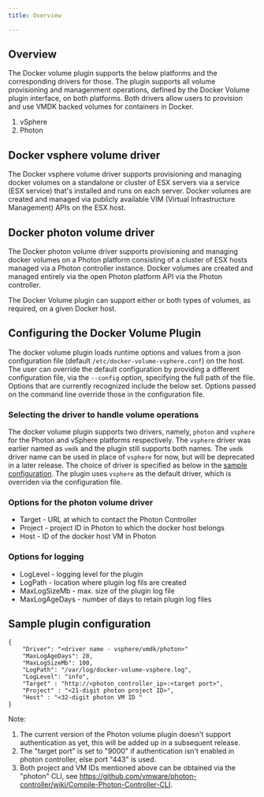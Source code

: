 ```yaml
---
title: Overview

---
```

## Overview
The Docker volume plugin supports the below platforms and the corresponding drivers for those. The plugin supports all volume provisioning and managenment operations, defined by the Docker Volume plugin interface, on both platforms. Both drivers allow users to provision and use VMDK backed volumes for containers in Docker.

1. vSphere
2. Photon

<script type="text/javascript" src="https://asciinema.org/a/80417.js" id="asciicast-80417" async></script>

## Docker vsphere volume driver
The Docker vsphere volume driver supports provisioning and managing docker volumes on a standalone or cluster of ESX servers via a service (ESX service) that's installed and runs on each server. Docker volumes are created and managed via publicly available VIM (Virtual Infrastructure Management) APIs on the ESX host.

## Docker photon volume driver
The Docker photon volume driver supports provisioning and managing docker volumes on a Photon platform consisting of a cluster of ESX hosts managed via a Photon controller instance. Docker volumes are created and managed entirely via the open Photon platform API via the Photon controller.

The Docker Volume plugin can support either or both types of volumes, as required, on a given Docker host.

## Configuring the Docker Volume Plugin
The docker volume plugin loads runtime options and values from a json configuration file (default `/etc/docker-volume-vsphere.conf`) on the host. The user can override the default configuration by providing a different configuration file, via the `--config` option, specifying the full path of the file. Options that are currently recognized include the below set. Options passed on the command line override those in the configuration file.

### Selecting the driver to handle volume operations
The docker volume plugin supports two drivers, namely, `photon` and `vsphere` for the Photon and vSphere platforms respectively. The `vsphere` driver was earlier named as `vmdk` and the plugin still supports both names. The `vmdk` driver name can be used in place of `vsphere` for now, but will be deprecated in a later release. The choice of driver is specified as below in the [sample configuration](#sample-plugin-configuration). The plugin uses `vsphere` as the default driver, which is overriden via the configuration file.

### Options for the photon volume driver
* Target    - URL at which to contact the Photon Controller
* Project   - project ID in Photon to which the docker host belongs
* Host      - ID of the docker host VM in Photon

### Options for logging
* LogLevel      - logging level for the plugin
* LogPath       - location where plugin log fils are created
* MaxLogSizeMb  - max. size of the plugin log file
* MaxLogAgeDays - number of days to retain plugin log files

## Sample plugin configuration
```
{
	"Driver": "<driver name - vsphere/vmdk/photon>"
	"MaxLogAgeDays": 28,
	"MaxLogSizeMb": 100,
	"LogPath": "/var/log/docker-volume-vsphere.log",
	"LogLevel": "info",
	"Target" : "http://<photon_controller_ip>:<target port>",
	"Project" : "<21-digit photon project ID>",
	"Host" : "<32-digit photon VM ID "
}
```
Note:

1. The current version of the Photon volume plugin doesn't support authentication as yet, this will be added up in a subsequent release.
2. The "target port" is set to "9000" if authentication isn't enabled in photon controller, else port "443" is used.
3. Both project and VM IDs mentioned above can be obtained via the "photon" CLI, see https://github.com/vmware/photon-controller/wiki/Compile-Photon-Controller-CLI.

